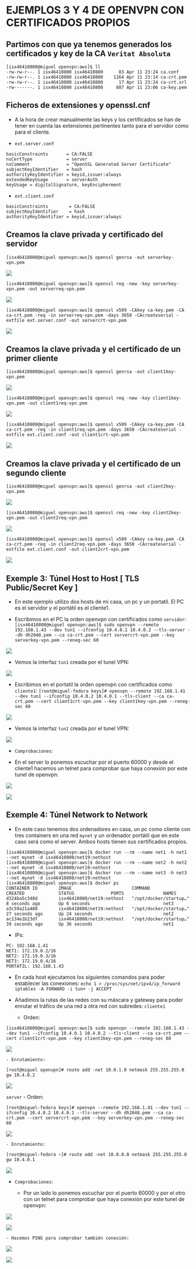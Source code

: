 # EJEMPLOS 3 Y 4 DE OPENVPN CON CERTIFICADOS PROPIOS

## Partimos con que ya tenemos generados los certificados y key de la CA `Veritat Absoluta`
```
[isx46410800@miguel openvpn:aws]$ ll
-rw-rw-r--. 1 isx46410800 isx46410800      83 Apr 11 23:24 ca.conf
-rw-rw-r--. 1 isx46410800 isx46410800    1164 Apr 11 23:14 ca-crt.pem
-rw-rw-r--. 1 isx46410800 isx46410800      17 Apr 11 23:24 ca-crt.srl
-rw-------. 1 isx46410800 isx46410800     887 Apr 11 23:06 ca-key.pem
```
## Ficheros de extensiones y openssl.cnf
+ A la hora de crear manualmente las keys y los certificados se han de tener en cuenta las extensiones pertinentes tanto para el servidor como para el cliente.

+ `ext.server.conf`
```
basicConstraints       = CA:FALSE
nsCertType             = server
nsComment              = "OpenSSL Generated Server Certificate"
subjectKeyIdentifier   = hash
authorityKeyIdentifier = keyid,issuer:always
extendedKeyUsage       = serverAuth
keyUsage = digitalSignature, keyEncipherment
```

+ `ext.client.conf`
```
basicConstraints        = CA:FALSE
subjectKeyIdentifier    = hash
authorityKeyIdentifier = keyid,issuer:always
```

## Creamos la clave privada y certificado del servidor
`[isx46410800@miguel openvpn:aws]$ openssl genrsa -out serverkey-vpn.pem`

![](capturas/foto_1.png)

`[isx46410800@miguel openvpn:aws]$ openssl req -new -key serverkey-vpn.pem -out serverreq-vpn.pem`

![](capturas/foto_2.png)

`[isx46410800@miguel openvpn:aws]$ openssl x509 -CAkey ca-key.pem -CA ca-crt.pem -req -in serverreq-vpn.pem -days 3650 -CAcreateserial -extfile ext.server.conf -out servercrt-vpn.pem`

![](capturas/foto_3.png)

## Creamos la clave privada y el certificado de un primer cliente
`[isx46410800@miguel openvpn:aws]$ openssl genrsa -out client1key-vpn.pem`

![](capturas/foto_4.png)

`[isx46410800@miguel openvpn:aws]$ openssl req -new -key client1key-vpn.pem -out client1req-vpn.pem`

![](capturas/foto_5.png)

`[isx46410800@miguel openvpn:aws]$ openssl x509 -CAkey ca-key.pem -CA ca-crt.pem -req -in client1req-vpn.pem -days 3650 -CAcreateserial -extfile ext.client.conf -out client1crt-vpn.pem`

![](capturas/foto_6.png)

## Creamos la clave privada y el certificado de un segundo cliente
`[isx46410800@miguel openvpn:aws]$ openssl genrsa -out client2key-vpn.pem`

![](capturas/foto_7.png)

`[isx46410800@miguel openvpn:aws]$ openssl req -new -key client2key-vpn.pem -out client2req-vpn.pem`

![](capturas/foto_8.png)

`[isx46410800@miguel openvpn:aws]$ openssl x509 -CAkey ca-key.pem -CA ca-crt.pem -req -in client2req-vpn.pem -days 3650 -CAcreateserial -extfile ext.client.conf -out client2crt-vpn.pem`

![](capturas/foto_9.png)

## Exemple 3: Túnel Host to Host [ TLS Public/Secret Key ]
+ En este ejemplo utilizo dos hosts de mi casa, un pc y un portatil. El PC es el servidor y el portátil es el cliente1.

+ Escribimos en el PC la orden openvpn con certificados como `servidor`:
`[isx46410800@miguel openvpn:aws]$ sudo openvpn --remote 192.168.1.43 --dev tun1 --ifconfig 10.4.0.1 10.4.0.2 --tls-server --dh dh2048.pem --ca ca-crt.pem --cert servercrt-vpn.pem --key serverkey-vpn.pem --reneg-sec 60`

![](capturas/foto_10.png)

+ Vemos la interfaz `tun1` creada por el tunel VPN:

![](capturas/foto-11.png)

+ Escribimos en el portatil la orden openvpn con certificados como `cliente1`:
`[root@miguel-fedora keys]# openvpn --remote 192.168.1.41 --dev tun1 --ifconfig 10.4.0.2 10.4.0.1 --tls-client --ca ca-crt.pem --cert client1crt-vpn.pem --key client1key-vpn.pem --reneg-sec 60`

![](capturas/foto_13.png)

+ Vemos la interfaz `tun1` creada por el tunel VPN:

![](capturas/foto_14.png)

+ `Comprobaciones`:

+ En el server lo ponemos escuchar por el puerto 60000 y desde el cliente1 hacemos un telnet para comprobar que haya conexión por este tunel de openvpn:

![](capturas/foto_12.png)

![](capturas/foto_15.png)

## Exemple 4: Túnel Network to Network

+ En este caso tenemos dos ordenadores en casa, un pc como cliente con tres containers en una red `mynet` y un ordenador portátil que en este caso será como el server. Ambos hosts tienen sus certificados propios.
```
[isx46410800@miguel openvpn:aws]$ docker run --rm --name net1 -h net1 --net mynet -d isx46410800/net19:nethost
[isx46410800@miguel openvpn:aws]$ docker run --rm --name net2 -h net2 --net mynet -d isx46410800/net19:nethost
[isx46410800@miguel openvpn:aws]$ docker run --rm --name net3 -h net3 --net mynet -d isx46410800/net19:nethost
[isx46410800@miguel openvpn:aws]$ docker ps
CONTAINER ID        IMAGE                       COMMAND                  CREATED             STATUS              PORTS               NAMES
d324ba5c348d        isx46410800/net19:nethost   "/opt/docker/startup…"   8 seconds ago       Up 6 seconds                            net3
a3c59a21a488        isx46410800/net19:nethost   "/opt/docker/startup…"   27 seconds ago      Up 24 seconds                           net2
ac134e1b23df        isx46410800/net19:nethost   "/opt/docker/startup…"   39 seconds ago      Up 36 seconds                           net1
```
+ IPs:
```
PC: 192.168.1.41
NET1: 172.19.0.2/16
NET2: 172.19.0.3/16
NET3: 172.19.0.4/16
PORTATIL: 192.168.1.43
```
+ En cada host ejecutamos los siguientes comandos para poder establecer las conexiones:
`echo 1 > /proc/sys/net/ipv4/ip_forward`
`iptables -A FORWARD -i tun+ -j ACCEPT`

+ Añadimos la rutas de las redes con su máscara y gateway para poder enrutar el tráfico de una red a otra red con subredes:
`cliente1`
    - Orden:
```
[isx46410800@miguel openvpn:aws]$ sudo openvpn --remote 192.168.1.43 --dev tun1 --ifconfig 10.4.0.1 10.4.0.2 --tls-client --ca ca-crt.pem --cert client1crt-vpn.pem --key client1key-vpn.pem --reneg-sec 60
```

![](capturas/foto_16.png)

    - Enrutamiento:
```
[root@miguel openvpn]# route add -net 10.0.1.0 netmask 255.255.255.0 gw 10.4.0.2
```

![](capturas/foto_17.png)

`server`
    - Orden:
```
[root@miguel-fedora keys]# openvpn --remote 192.168.1.41 --dev tun1 --ifconfig 10.4.0.2 10.4.0.1 --tls-server --dh dh2048.pem --ca ca-crt.pem --cert servercrt-vpn.pem --key serverkey-vpn.pem --reneg-sec 60
```

![](capturas/foto_18.png)

    - Enrutamiento:
```
[root@miguel-fedora ~]# route add -net 10.0.0.0 netmask 255.255.255.0 gw 10.4.0.1
```

![](capturas/foto_19.png)


+ `Comprobaciones`:

    - Por un lado lo ponemos escuchar por el puerto 60000 y por el otro con un telnet para comprobar que haya conexión por este tunel de openvpn:

![](capturas/foto_20.png)

![](capturas/foto_21.png)

    - Hacemos PING para comprobar también conexión:

![](capturas/foto_22.png)

![](capturas/foto_23.png)

